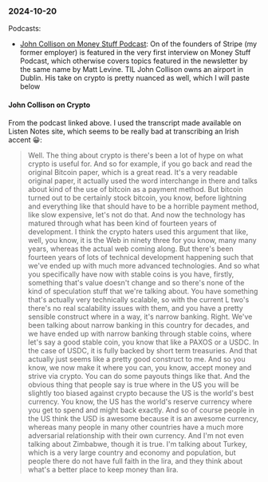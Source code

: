 ### 2024-10-20
Podcasts:

* [John Collison on Money Stuff Podcast](https://lnns.co/8XiRM4JjvGa): On of the founders of Stripe (my former employer) is featured in the very first interview on Money Stuff Podcast, which otherwise covers topics featured in the newsletter by the same name by Matt Levine. TIL John Collison owns an airport in Dublin. His take on crypto is pretty nuanced as well, which I will paste below


#### John Collison on Crypto
From the podcast linked above. I used the transcript made available on Listen Notes site, which seems to be really bad at transcribing an Irish accent 😀:

> Well. The thing about crypto is there's been a lot of hype on what crypto is useful for. And so for example, if you go back and read the original Bitcoin paper, which is a great read. It's a very readable original paper, it actually used the word interchange in there and talks about kind of the use of bitcoin as a payment method. But bitcoin turned out to be certainly stock bitcoin, you know, before lightning and everything like that should have to be a horrible payment method, like slow expensive, let's not do that. And now the technology has matured through what has been kind of fourteen years of development. I think the crypto haters used this argument that like, well, you know, it is the Web in ninety three for you know, many many years, whereas the actual web coming along. But there's been fourteen years of lots of technical development happening such that we've ended up with much more advanced technologies. And so what you specifically have now with stable coins is you have, firstly, something that's value doesn't change and so there's none of the kind of speculation stuff that we're talking about. You have something that's actually very technically scalable, so with the current L two's there's no real scalability issues with them, and you have a pretty sensible construct where in a way, it's narrow banking. Right. We've been talking about narrow banking in this country for decades, and we have ended up with narrow banking through stable coins, where let's say a good stable coin, you know that like a PAXOS or a USDC. In the case of USDC, it is fully backed by short term treasuries. And that actually just seems like a pretty good construct to me. And so you know, we now make it where you can, you know, accept money and strive via crypto. You can do some payouts things like that. And the obvious thing that people say is true where in the US you will be slightly too biased against crypto because the US is the world's best currency. You know, the US has the world's reserve currency where you get to spend and might back exactly. And so of course people in the US think the USD is awesome because it is an awesome currency, whereas many people in many other countries have a much more adversarial relationship with their own currency. And I'm not even talking about Zimbabwe, though it is true. I'm talking about Turkey, which is a very large country and economy and population, but people there do not have full faith in the lira, and they think about what's a better place to keep money than lira.

> 

